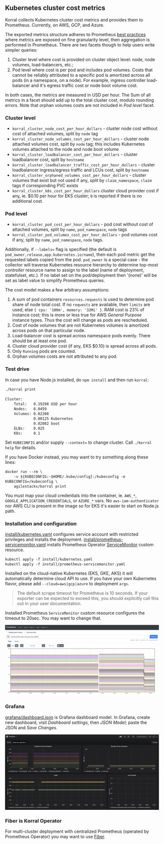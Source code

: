 ## Kubernetes cluster cost metrics

Korral collects Kubernetes cluster cost metrics and provides them to Prometheus. Currently, on AWS, GCP, and Azure.

The exported metrics structure adheres to Prometheus [best practices](https://prometheus.io/docs/practices/naming/) where metrics are exposed on fine granularity level, then aggregation is performed in Prometheus. There are two facets though to help users write simpler queries:

1. Cluster level where cost is provided on cluster object level: node, node volumes, load-balancers, etc.;
2. Pod level where cost is per pod and includes pod volumes. Costs that cannot be reliably attributed to a specific pod is amortized across all pods (in a namespace, on a node). For example, ingress controller load-balancer and it's egress traffic cost or node boot volume cost.

In both cases, the metrics are measured in USD per hour. The Sum of all metrics in a facet should add up to the total cluster cost, modulo rounding errors. Note that orphan volumes costs are not included in _Pod level_ facet.

### Cluster level

- `korral_cluster_node_cost_per_hour_dollars` - cluster node cost without cost of attached volumes, split by `node` tag
- `korral_cluster_node_volumes_cost_per_hour_dollars` - cluster node attached volumes cost, spilt by `node` tag; this includes Kubernetes volumes attached to the node and node boot volume
- `korral_cluster_loadbalancer_cost_per_hour_dollars` - cluster loadbalancer cost, split by `hostname`
- `korral_cluster_loadbalancer_traffic_cost_per_hour_dollars` - cluster loadbalancer ingress/egress traffic and LCUs cost, split by `hostname`
- `korral_cluster_orphaned_volumes_cost_per_hour_dollars` - cluster volumes that exist but not used if any, split by `claim_namespace`, `claim` tags if corresponding PVC exists
- `korral_cluster_k8s_cost_per_hour_dollars` cluster cloud provider cost if any, ie. $0.10 per hour for EKS cluster; `0` is reported if there is no additional cost.

### Pod level

- `korral_cluster_pod_cost_per_hour_dollars` - pod cost without cost of attached volumes, split by `name`, `pod_namespace`, `node` tags
- `korral_cluster_pod_volumes_cost_per_hour_dollars` - pod volumes cost if any, split by `name`, `pod_namespace`, `node` tags.

Additionally, if `--labels=` flag is specified (the default is `pod_owner,release,app.kubernetes.io/name`), then each pod metric get the requested labels copied from the pod. `pod_owner` is a special case - the collector will traverse Kubernetes resource hierarchy to determine top-most _controller_ resource name to assign to the label (name of deployment, statefulset, etc.). If no label set on the pod/deployment then '(none)' will be set as label value to simplify Prometheus queries.

The cost model makes a few arbitrary assumptions:

1. A sum of pod containers `resources.requests` is used to determine pod share of node total cost. If no `requests` are available, then `limits` are used, else `{ cpu: '100m', memory: '32Mi' }`. RAM cost is 23% of instance cost; this is more or less true for AWS _General Purpose_ instance types. Thus the cost will change as pods are rescheduled.
2. Cost of node volumes that are not Kubernetes volumes is amortized across pods on that particular node.
3. Load-balancer cost is spread across namespace pods evenly. There should be at least one pod.
4. Cluster cloud provider cost (if any, EKS $0.10) is spread across all pods.
5. Only `Running` pods are counted.
6. Orphan volumes costs are not attributed to any pod.

### Test drive

In case you have Node.js installed, do `npm install` and then run `korral`:

    ./korral print

    Cluster:
        Total:   0.19298 USD per hour
        Nodes:   0.0459
        Volumes: 0.02208
                 0.00125 Kubernetes
                 0.02082 boot
        ELBs:    0.025
        K8s:     0.1

Set `KUBECONFIG` and/or supply `--context=` to change cluster. Call `./korral help` for details.

If you have Docker instead, you may want to try something along these lines:

    docker run --rm \
        -v ${KUBECONFIG:-$HOME/.kube/config}:/kubeconfig -e KUBECONFIG=/kubeconfig \
        agilestacks/korral print

You must map your cloud credentials into the container, ie. `AWS_*`, `GOOGLE_APPLICATION_CREDENTIALS`, or `AZURE_*` vars. No `aws-iam-authenticator` nor AWS CLI is present in the image so for EKS it's easier to start on Node.js path.

### Installation and configuration

[install/kubernetes.yaml] configures service account with restricted privileges and installs the deployment. [install/prometheus-servicemonitor.yaml] installs Prometheus Operator [ServiceMonitor] custom resource.

    kubectl apply -f install/kubernetes.yaml
    kubectl apply -f install/prometheus-servicemonitor.yaml

Installed on the cloud-native Kubernetes (EKS, GKE, AKS) it will automatically determine cloud API to use. If you have your own Kubernetes flavor, please add `--cloud=aws|gcp|azure` to deployment `args`.

> The default scrape timeout for Prometheus is 10 seconds. If your exporter can be expected to exceed this, you should explicitly call this out in your user documentation.

Installed Prometheus `ServiceMonitor` custom resource configures the timeout to 20sec. You may want to change that.

![Prometheus metrics](prometheus.png)

### Grafana

[grafana/dashboard.json](grafana/dashboard.json) is Grafana dashboard model. In Grafana, create new dashboard, visit _Dashboard settings_, then _JSON Model_; paste the JSON and _Save Changes_.

![Grafana Kubernetes cost dashboard](grafana/grafana.png)

### Fiber is Korral Operator

For multi-cluster deployment with centralized Prometheus (operated by Prometheus Operator) you may want to use [Fiber].

[Fiber]: https://github.com/agilestacks/fiber
[install/kubernetes.yaml]: https://github.com/agilestacks/korral/blob/master/install/kubernetes.yaml
[install/prometheus-servicemonitor.yaml]: https://github.com/agilestacks/korral/blob/master/install/prometheus-servicemonitor.yaml
[grafana/dashboard.json]: https://github.com/agilestacks/korral/blob/master/grafana/dashboard.json
[ServiceMonitor]: https://github.com/prometheus-operator/prometheus-operator/blob/master/Documentation/design.md

